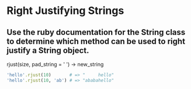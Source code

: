 # Right Justifying Strings

## Use the ruby documentation for the String class to determine which method can be used to right justify a String object.

rjust(size, pad_string = ' ') → new_string

```ruby
'hello'.rjust(10)       # => "     hello"
'hello'.rjust(10, 'ab') # => "ababahello"
```
